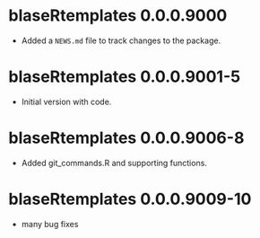 # blaseRtemplates 0.0.0.9000

* Added a `NEWS.md` file to track changes to the package.

# blaseRtemplates 0.0.0.9001-5

* Initial version with code.

# blaseRtemplates 0.0.0.9006-8

* Added git_commands.R and supporting functions.

# blaseRtemplates 0.0.0.9009-10

* many bug fixes

